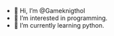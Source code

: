 - 👋 Hi, I’m @Gameknigthol
- 👀 I’m interested in programming.
- 🌱 I’m currently learning python.

<!---
Gameknigthol/Gameknigthol is a ✨ special ✨ repository because its `README.md` (this file) appears on your GitHub profile.
You can click the Preview link to take a look at your changes.
--->

